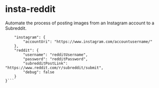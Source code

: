# insta-reddit
Automate the process of posting images from an Instagram account to a Subreddit.

```{
    "instagram": {
        "accountUri": "https://www.instagram.com/accountusername/"
    },
    "reddit": {
        "username": "redditUsername",
        "password": "redditPassword",
        "subredditPostLink": "https://www.reddit.com/r/subreddit/submit",
        "debug": false
    }
}```